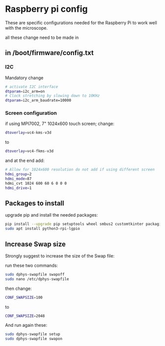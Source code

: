 # Raspberry pi config

These are specific configurations needed for the Raspberry Pi to work well with the microscope.

all these change need to be made in

## in /boot/firmware/config.txt

### I2C

Mandatory change

```bash
# activate I2C interface
dtparam=i2c_arm=on
# Clock stretching by slowing down to 10KHz
dtparam=i2c_arm_baudrate=10000
```

### Screen configuration

if using MPI7002, 7" 1024x600 touch screen; change:

```bash
dtoverlay=vc4-kms-v3d
```

to

```bash
dtoverlay=vc4-fkms-v3d
```

and at the end add:

```bash
# Allow for 1024x600 resolution do not add if using different screen
hdmi_group=2
hdmi_mode=87
hdmi_cvt 1024 600 60 6 0 0 0
hdmi_drive=1
```

## Packages to install

upgrade pip and install the needed packages:

```bash
pip install --upgrade pip setuptools wheel smbus2 customtkinter packaging opencv-python --break-system-packages
sudo apt install python3-rpi-lgpio
```

## Increase Swap size

Strongly suggest to increase the size of the Swap file:

run these two commands:

```bash
sudo dphys-swapfile swapoff
sudo nano /etc/dphys-swapfile
```

then change:

```bash
CONF_SWAPSIZE=100
```

to

```bash
CONF_SWAPSIZE=2048
```

And run again these:

```bash
sudo dphys-swapfile setup
sudo dphys-swapfile swapon
```
